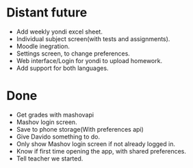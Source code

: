 # Distant future

* Add weekly yondi excel sheet.
* Individual subject screen(with tests and assignments).
* Moodle inegration. 
* Settings screen, to change preferences.
* Web interface/Login for yondi to upload homework.
* Add support for both languages.

# Done

* Get grades with mashovapi
* Mashov login screen.
* Save to phone storage(With preferences api)
* Give Davido something to do.
* Only show Mashov login screen if not already logged in.
* Know if first time opening the app, with shared preferences.
* Tell teacher we started.

